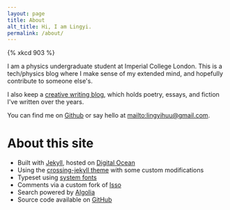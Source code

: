 ```yaml
---
layout: page
title: About
alt_title: Hi, I am Lingyi. 
permalink: /about/
---
```


{% xkcd 903 %}

I am a physics undergraduate student at Imperial College London. This is a tech/physics blog where I make sense of my extended mind, and hopefully contribute to someone else's. 

I also keep a [creative writing blog](https://writing.theconfused.me), which holds poetry, essays, and fiction I've written over the years. 

You can find me on [Github](https://github.com/lingxz/) or say hello at <mailto:lingyihuu@gmail.com>.

# About this site

- Built with [Jekyll](https://jekyllrb.com/), hosted on [Digital Ocean](https://www.digitalocean.com/)
- Using the [crossing-jekyll theme](https://github.com/barepants/crossing-jekyll) with some custom modifications
- Typeset using [system fonts](https://www.smashingmagazine.com/2015/11/using-system-ui-fonts-practical-guide/)
- Comments via a custom fork of [Isso](https://posativ.org/isso/)
- Search powered by [Algolia](https://www.algolia.com/)
- Source code available on [GitHub](https://github.com/lingxz/lingxz.github.io) 